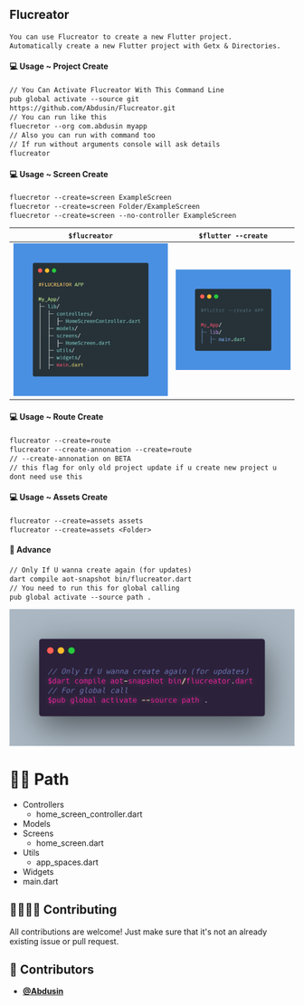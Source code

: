 <!-- DO NOT REMOVE - contributor_list:data:start:["Matt-Gleich", "lig", "bartekpacia", "ImgBotApp", "jlnrrg", "vHanda"]:end -->

## Flucreator

    You can use Flucreator to create a new Flutter project.
    Automatically create a new Flutter project with Getx & Directories. 

####  💻  Usage ~ Project Create
```
// You Can Activate Flucreator With This Command Line 
pub global activate --source git https://github.com/Abdusin/Flucreator.git
// You can run like this
fluecretor --org com.abdusin myapp
// Also you can run with command too 
// If run without arguments console will ask details
flucreator
```
####  💻  Usage ~ Screen Create
```
fluecretor --create=screen ExampleScreen
fluecretor --create=screen Folder/ExampleScreen
fluecretor --create=screen --no-controller ExampleScreen
```

`$flucreator`             |  `$flutter --create`
:-------------------------:|:-------------------------:
![](https://github.com/Abdusin/Flucreator/blob/main/flucreator.png?raw=true)  |  ![](https://github.com/Abdusin/Flucreator/blob/main/flutter.png?raw=true)

####  💻  Usage ~ Route Create
```
flucreator --create=route
flucreator --create-annonation --create=route
// --create-annonation on BETA
// this flag for only old project update if u create new project u dont need use this
```

####  💻  Usage ~ Assets Create
```
flucreator --create=assets assets
flucreator --create=assets <Folder>
```

####  🚀 Advance
```
// Only If U wanna create again (for updates)
dart compile aot-snapshot bin/flucreator.dart
// You need to run this for global calling
pub global activate --source path .
```
![code](https://github.com/Abdusin/Flucreator/blob/main/code.png?raw=true)

# 🏃‍♂️ Path
 * Controllers
    * home_screen_controller.dart
 * Models
 * Screens
    * home_screen.dart
 * Utils
    * app_spaces.dart
 * Widgets
 * main.dart

## 🙋‍♀️🙋‍♂️ Contributing

All contributions are welcome! Just make sure that it's not an already existing issue or pull request.

<!-- DO NOT REMOVE - contributor_list:start -->

## 👥 Contributors

- **[@Abdusin](https://github.com/abdusin)**

<!-- DO NOT REMOVE - contributor_list:end -->
